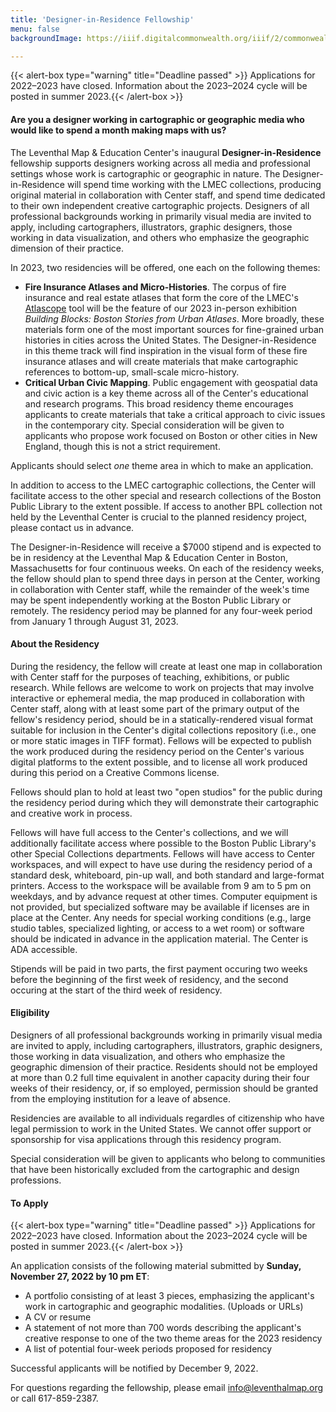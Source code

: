 ```yaml
---
title: 'Designer-in-Residence Fellowship'
menu: false
backgroundImage: https://iiif.digitalcommonwealth.org/iiif/2/commonwealth:3f463366g/1292,3248,8404,3417/1200,/0/default.jpg

---
```


{{< alert-box type="warning" title="Deadline passed" >}} Applications for 2022–2023 have closed. Information about the 2023–2024 cycle will be posted in summer 2023.{{< /alert-box >}}

#### Are you a designer working in cartographic or geographic media who would like to spend a month making maps with us?

The Leventhal Map & Education Center's inaugural **Designer-in-Residence** fellowship supports designers working across all media and professional settings whose work is cartographic or geographic in nature. The Designer-in-Residence will spend time working with the LMEC collections, producing original material in collaboration with Center staff, and spend time dedicated to their own independent creative cartographic projects. Designers of all professional backgrounds working in primarily visual media are invited to apply, including cartographers, illustrators, graphic designers, those working in data visualization, and others who emphasize the geographic dimension of their practice.

In 2023, two residencies will be offered, one each on the following themes:

* **Fire Insurance Atlases and Micro-Histories**. The corpus of fire insurance and real estate atlases that form the core of the LMEC's [Atlascope](https://atlascope.leventhalmap.org) tool will be the feature of our 2023 in-person exhibition _Building Blocks: Boston Stories from Urban Atlases_. More broadly, these materials form one of the most important sources for fine-grained urban histories in cities across the United States. The Designer-in-Residence in this theme track will find inspiration in the visual form of these fire insurance atlases and will create materials that make cartographic references to bottom-up, small-scale micro-history.
* **Critical Urban Civic Mapping**. Public engagement with geospatial data and civic action is a key theme across all of the Center's educational and research programs. This broad residency theme encourages applicants to create materials that take a critical approach to civic issues in the contemporary city. Special consideration will be given to applicants who propose work focused on Boston or other cities in New England, though this is not a strict requirement. 

Applicants should select *one* theme area in which to make an application.

In addition to access to the LMEC cartographic collections, the Center will facilitate access to the other special and research collections of the Boston Public Library to the extent possible. If access to another BPL collection not held by the Leventhal Center is crucial to the planned residency project, please contact us in advance.

The Designer-in-Residence will receive a $7000 stipend and is expected to be in residency at the Leventhal Map & Education Center in Boston, Massachusetts for four continuous weeks. On each of the residency weeks, the fellow should plan to spend three days in person at the Center, working in collaboration with Center staff, while the remainder of the week's time may be spent independently working at the Boston Public Library or remotely. The residency period may be planned for any four-week period from January 1 through August 31, 2023.  

#### About the Residency

During the residency, the fellow will create at least one map in collaboration with Center staff for the purposes of teaching, exhibitions, or public research. While fellows are welcome to work on projects that may involve interactive or ephemeral media, the map produced in collaboration with Center staff, along with at least some part of the primary output of the fellow's residency period, should be in a statically-rendered visual format suitable for inclusion in the Center's digital collections repository (i.e., one or more static images in TIFF format). Fellows will be expected to publish the work produced during the residency period on the Center's various digital platforms to the extent possible, and to license all work produced during this period on a Creative Commons license. 

Fellows should plan to hold at least two "open studios" for the public during the residency period during which they will demonstrate their cartographic and creative work in process.

Fellows will have full access to the Center's collections, and we will additionally facilitate access where possible to the Boston Public Library's other Special Collections departments. Fellows will have access to Center workspaces, and will expect to have use during the residency period of a standard desk, whiteboard, pin-up wall, and both standard and large-format printers. Access to the workspace will be available from 9 am to 5 pm on weekdays, and by advance request at other times. Computer equipment is not provided, but specialized software may be available if licenses are in place at the Center. Any needs for special working conditions (e.g., large studio tables, specialized lighting, or access to a wet room) or software should be indicated in advance in the application material. The Center is ADA accessible.

Stipends will be paid in two parts, the first payment occuring two weeks before the beginning of the first week of residency, and the second occuring at the start of the third week of residency.

#### Eligibility

Designers of all professional backgrounds working in primarily visual media are invited to apply, including cartographers, illustrators, graphic designers, those working in data visualization, and others who emphasize the geographic dimension of their practice. Residents should not be employed at more than 0.2 full time equivalent in another capacity during their four weeks of their residency, or, if so employed, permission should be granted from the employing institution for a leave of absence.

Residencies are available to all individuals regardles of citizenship who have legal permission to work in the United States. We cannot offer support or sponsorship for visa applications through this residency program.

Special consideration will be given to applicants who belong to communities that have been historically excluded from the cartographic and design professions. 


#### To Apply

{{< alert-box type="warning" title="Deadline passed" >}} Applications for 2022–2023 have closed. Information about the 2023–2024 cycle will be posted in summer 2023.{{< /alert-box >}}

An application consists of the following material submitted by **Sunday, November 27, 2022 by 10 pm ET**:

* A portfolio consisting of at least 3 pieces, emphasizing the applicant's work in cartographic and geographic modalities. (Uploads or URLs)
* A CV or resume
* A statement of not more than 700 words describing the applicant's creative response to one of the two theme areas for the 2023 residency
* A list of potential four-week periods proposed for residency

Successful applicants will be notified by December 9, 2022.

For questions regarding the fellowship, please email [info@leventhalmap.org](mailto:info@leventhalmap.org) or call 617-859-2387.